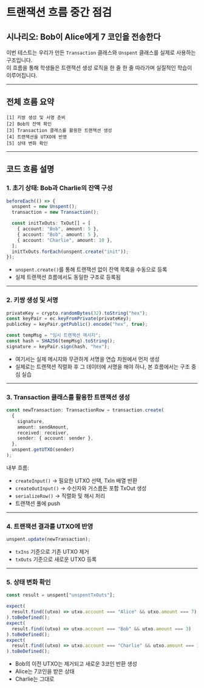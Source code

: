 # 트랜잭션 흐름 중간 점검

## 시나리오: Bob이 Alice에게 7 코인을 전송한다

이번 테스트는 우리가 만든 `Transaction` 클래스와 `Unspent` 클래스를 실제로 사용하는 구조입니다.  
이 흐름을 통해 학생들은 트랜잭션 생성 로직을 한 줄 한 줄 따라가며 실질적인 학습이 이루어집니다.

---

## 전체 흐름 요약

```
[1] 키쌍 생성 및 서명 준비
[2] Bob의 잔액 확인
[3] Transaction 클래스를 활용한 트랜잭션 생성
[4] 트랜잭션을 UTXO에 반영
[5] 상태 변화 확인
```

---

## 코드 흐름 설명

### 1. 초기 상태: Bob과 Charlie의 잔액 구성

```ts
beforeEach(() => {
  unspent = new Unspent();
  transaction = new Transaction();

  const initTxOuts: TxOut[] = [
    { account: "Bob", amount: 5 },
    { account: "Bob", amount: 5 },
    { account: "Charlie", amount: 10 },
  ];
  initTxOuts.forEach(unspent.create("init"));
});
```

- `unspent.create()`를 통해 트랜잭션 없이 잔액 목록을 수동으로 등록
- 실제 트랜잭션 흐름에서도 동일한 구조로 등록됨

---

### 2. 키쌍 생성 및 서명

```ts
privateKey = crypto.randomBytes(32).toString("hex");
const keyPair = ec.keyFromPrivate(privateKey);
publicKey = keyPair.getPublic().encode("hex", true);
```

```ts
const tempMsg = "임시 트랜잭션 메시지";
const hash = SHA256(tempMsg).toString();
signature = keyPair.sign(hash, "hex");
```

- 여기서는 실제 메시지와 무관하게 서명을 연습 차원에서 먼저 생성
- 실제로는 트랜잭션 직렬화 후 그 데이터에 서명을 해야 하나, 본 흐름에서는 구조 중심 실습

---

### 3. Transaction 클래스를 활용한 트랜잭션 생성

```ts
const newTransaction: TransactionRow = transaction.create(
  {
    signature,
    amount: sendAmount,
    received: receiver,
    sender: { account: sender },
  },
  unspent.getUTXO(sender)
);
```

내부 흐름:

- `createInput()` → 필요한 UTXO 선택, TxIn 배열 반환
- `createOutInput()` → 수신자와 거스름돈 포함 TxOut 생성
- `serializeRow()` → 직렬화 및 해시 처리
- 트랜잭션 풀에 push

---

### 4. 트랜잭션 결과를 UTXO에 반영

```ts
unspent.update(newTransaction);
```

- `txIns` 기준으로 기존 UTXO 제거
- `txOuts` 기준으로 새로운 UTXO 등록

---

### 5. 상태 변화 확인

```ts
const result = unspent["unspentTxOuts"];
```

```ts
expect(
  result.find((utxo) => utxo.account === "Alice" && utxo.amount === 7)
).toBeDefined();
expect(
  result.find((utxo) => utxo.account === "Bob" && utxo.amount === 3)
).toBeDefined();
expect(
  result.find((utxo) => utxo.account === "Charlie" && utxo.amount === 10)
).toBeDefined();
```

- Bob의 이전 UTXO는 제거되고 새로운 3코인 반환 생성
- Alice는 7코인을 받은 상태
- Charlie는 그대로
